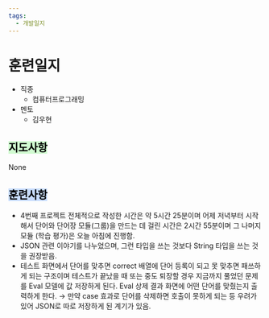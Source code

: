 ```yaml
---
tags:
  - 개발일지
---
```

# 훈련일지

- 직종
	- 컴퓨터프로그래밍
- 멘토
	- 김우현
## <mark style="background: #BBFABBA6;">지도사항</mark>

None

## <mark style="background: #ADCCFFA6;">훈련사항</mark>

- 4번째 프로젝트 전체적으로 작성한 시간은 약 5시간 25분이며 어제 저녁부터 시작해서 단어와 단어장 모듈(그룹)을 만드는 데 걸린 시간은 2시간 55분이며 그 나머지 모듈 (학습 평가)은 오늘 아침에 진행함.
- JSON 관련 이야기를 나누었으며, 그런 타입을 쓰는 것보다 String 타입을 쓰는 것을 권장받음.
- 테스트 화면에서 단어를 맞추면 correct 배열에 단어 등록이 되고 못 맞추면 패쓰하게 되는 구조이며 테스트가 끝났을 때 또는 중도 퇴장할 경우 지금까지 풀었던 문제를 Eval 모델에 값 저장하게 된다. Eval 상제 결과 화면에 어떤 단어를 맞췄는지 출력하게 한다. → 만약 case 효과로 단어를 삭제하면 호출이 못하게 되는 등 우려가 있어 JSON로 따로 저장하게 된 계기가 있음.